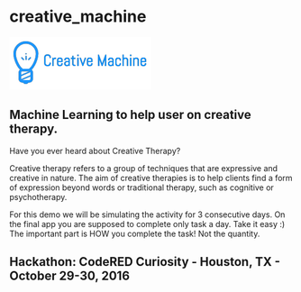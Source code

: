# creative_machine

![Alt text](logo_creative_machine.png)

## Machine Learning to help user on creative therapy.

Have you ever heard about Creative Therapy?

Creative therapy refers to a group of techniques that are expressive
and creative in nature. The aim of creative therapies is to help
clients find a form of expression beyond words or traditional therapy,
such as cognitive or psychotherapy.

For this demo we will be simulating the activity for 3 consecutive days.
On the final app you are supposed to complete only task a day. Take it easy :)
The important part is HOW you complete the task! Not the quantity.

## Hackathon: CodeRED Curiosity - Houston, TX - October 29-30, 2016
